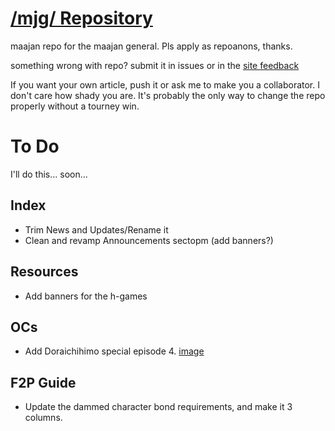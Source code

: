 # [/mjg/ Repository](https://repo.riichi.moe)

maajan repo for the maajan general. Pls apply as repoanons, thanks.

something wrong with repo? submit it in issues or in the [site feedback](https://repo.riichi.moe/feedback.html)

If you want your own article, push it or ask me to make you a collaborator. I don't care how shady you are. It's probably the only way to change the repo properly without a tourney win.


# To Do
I'll do this... soon...

## Index
- Trim News and Updates/Rename it
- Clean and revamp Announcements sectopm (add banners?) 

## Resources
- Add banners for the h-games

## OCs
- Add Doraichihimo special episode 4. [image](https://files.catbox.moe/ht5nv9.jpg)

## F2P Guide
- Update the dammed character bond requirements, and make it 3 columns.